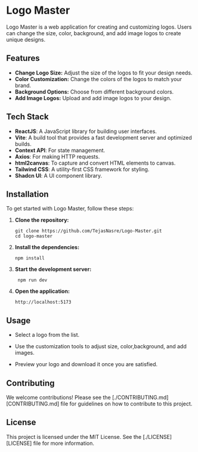 # Logo Master

Logo Master is a web application for creating and customizing logos. Users can change the size, color, background, and add image logos to create unique designs.

## Features

- **Change Logo Size:** Adjust the size of the logos to fit your design needs.
- **Color Customization:** Change the colors of the logos to match your brand.
- **Background Options:** Choose from different background colors.
- **Add Image Logos:** Upload and add image logos to your design.

## Tech Stack

- **ReactJS**: A JavaScript library for building user interfaces.
- **Vite**: A build tool that provides a fast development server and optimized builds.
- **Context API**: For state management.
- **Axios**: For making HTTP requests.
- **html2canvas**: To capture and convert HTML elements to canvas.
- **Tailwind CSS**: A utility-first CSS framework for styling.
- **Shadcn UI**: A UI component library.

## Installation

To get started with Logo Master, follow these steps:

1. **Clone the repository:**

   ```
   git clone https://github.com/TejasNasre/Logo-Master.git
   cd logo-master
   ```

2. **Install the dependencies:**

   ```
   npm install
   ```

3. **Start the development server:**

   ```
    npm run dev
   ```

4. **Open the application:**

   ```
   http://localhost:5173
   ```

## Usage

- Select a logo from the list.

- Use the customization tools to adjust size, color,background, and add images.

- Preview your logo and download it once you are satisfied.

## Contributing

We welcome contributions! Please see the [./CONTRIBUTING.md][CONTRIBUTING.md] file for guidelines on how to contribute to this project.

## License

This project is licensed under the MIT License. See the [./LICENSE][LICENSE] file for more information.
